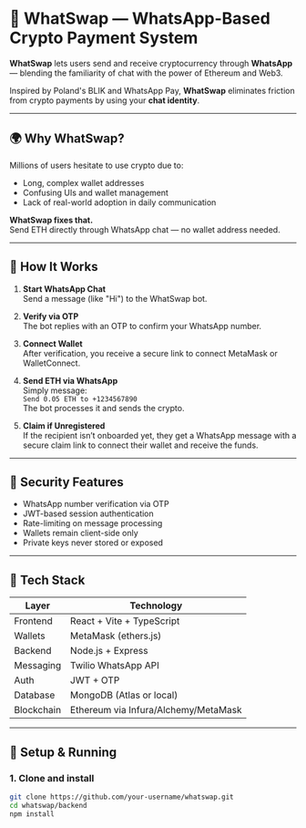 # 🚀 WhatSwap — WhatsApp-Based Crypto Payment System

**WhatSwap** lets users send and receive cryptocurrency through **WhatsApp** — blending the familiarity of chat with the power of Ethereum and Web3.

Inspired by Poland's BLIK and WhatsApp Pay, **WhatSwap** eliminates friction from crypto payments by using your **chat identity**.

---

## 🌍 Why WhatSwap?

Millions of users hesitate to use crypto due to:
- Long, complex wallet addresses
- Confusing UIs and wallet management
- Lack of real-world adoption in daily communication

**WhatSwap fixes that.**  
Send ETH directly through WhatsApp chat — no wallet address needed.

---

## 🧠 How It Works

1. **Start WhatsApp Chat**  
   Send a message (like "Hi") to the WhatSwap bot.

2. **Verify via OTP**  
   The bot replies with an OTP to confirm your WhatsApp number.

3. **Connect Wallet**  
   After verification, you receive a secure link to connect MetaMask or WalletConnect.

4. **Send ETH via WhatsApp**  
   Simply message:  
   `Send 0.05 ETH to +1234567890`  
   The bot processes it and sends the crypto.

5. **Claim if Unregistered**  
   If the recipient isn’t onboarded yet, they get a WhatsApp message with a secure claim link to connect their wallet and receive the funds.

---

## 🔐 Security Features

- WhatsApp number verification via OTP
- JWT-based session authentication
- Rate-limiting on message processing
- Wallets remain client-side only
- Private keys never stored or exposed

---

## 💼 Tech Stack

| Layer       | Technology                           |
|-------------|---------------------------------------|
| Frontend    | React + Vite + TypeScript             |
| Wallets     | MetaMask (ethers.js)                  |
| Backend     | Node.js + Express                     |
| Messaging   | Twilio WhatsApp API                   |
| Auth        | JWT + OTP                             |
| Database    | MongoDB (Atlas or local)              |
| Blockchain  | Ethereum via Infura/Alchemy/MetaMask  |

---

## 🔧 Setup & Running

### 1. Clone and install

```bash
git clone https://github.com/your-username/whatswap.git
cd whatswap/backend
npm install
